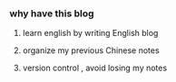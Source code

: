 
### why have this blog

1. learn english by writing English blog

2. organize my previous Chinese notes 

3. version control , avoid losing my notes

